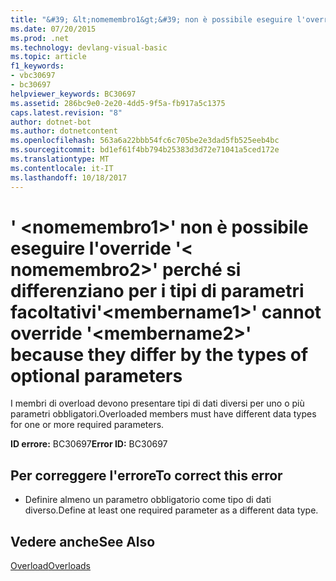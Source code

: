 ```yaml
---
title: "&#39; &lt;nomemembro1&gt;&#39; non è possibile eseguire l'override &#39;&lt; nomemembro2&gt;&#39; perché si differenziano per i tipi di parametri facoltativi"
ms.date: 07/20/2015
ms.prod: .net
ms.technology: devlang-visual-basic
ms.topic: article
f1_keywords:
- vbc30697
- bc30697
helpviewer_keywords: BC30697
ms.assetid: 286bc9e0-2e20-4dd5-9f5a-fb917a5c1375
caps.latest.revision: "8"
author: dotnet-bot
ms.author: dotnetcontent
ms.openlocfilehash: 563a6a22bbb54fc6c705be2e3dad5fb525eeb4bc
ms.sourcegitcommit: bd1ef61f4bb794b25383d3d72e71041a5ced172e
ms.translationtype: MT
ms.contentlocale: it-IT
ms.lasthandoff: 10/18/2017
---
```

# <a name="39ltmembername1gt39-cannot-override-39ltmembername2gt39-because-they-differ-by-the-types-of-optional-parameters"></a><span data-ttu-id="2066b-102">&#39; &lt;nomemembro1&gt;&#39; non è possibile eseguire l'override &#39;&lt; nomemembro2&gt;&#39; perché si differenziano per i tipi di parametri facoltativi</span><span class="sxs-lookup"><span data-stu-id="2066b-102">&#39;&lt;membername1&gt;&#39; cannot override &#39;&lt;membername2&gt;&#39; because they differ by the types of optional parameters</span></span>
<span data-ttu-id="2066b-103">I membri di overload devono presentare tipi di dati diversi per uno o più parametri obbligatori.</span><span class="sxs-lookup"><span data-stu-id="2066b-103">Overloaded members must have different data types for one or more required parameters.</span></span>  
  
 <span data-ttu-id="2066b-104">**ID errore:** BC30697</span><span class="sxs-lookup"><span data-stu-id="2066b-104">**Error ID:** BC30697</span></span>  
  
## <a name="to-correct-this-error"></a><span data-ttu-id="2066b-105">Per correggere l'errore</span><span class="sxs-lookup"><span data-stu-id="2066b-105">To correct this error</span></span>  
  
-   <span data-ttu-id="2066b-106">Definire almeno un parametro obbligatorio come tipo di dati diverso.</span><span class="sxs-lookup"><span data-stu-id="2066b-106">Define at least one required parameter as a different data type.</span></span>  
  
## <a name="see-also"></a><span data-ttu-id="2066b-107">Vedere anche</span><span class="sxs-lookup"><span data-stu-id="2066b-107">See Also</span></span>  
 [<span data-ttu-id="2066b-108">Overload</span><span class="sxs-lookup"><span data-stu-id="2066b-108">Overloads</span></span>](../../visual-basic/language-reference/modifiers/overloads.md)
